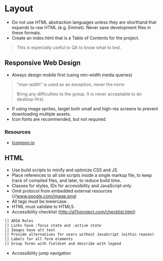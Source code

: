 # Layout

- Do not use HTML abstraction languages unless they are shorthand that expands to raw HTML (e.g. Emmet). Never save development files in these formats.
- Create an index.html that is a Table of Contents for the project.
> This is especially useful to QA to know what to test.

## Responsive Web Design

- Always design mobile first (using min-width media queries)
> "max-width" is used as an exception, never the norm
>
> Bring any difficulties to the group. It is never acceptable to do desktop-first.
- If using image sprites, target both small and high-res screens to prevent downloading multiple assets.
- Icon fonts are recommended, but not required.

### Resources

- [Icomoon.io](http://icomoon.io)

## HTML

- Use build scripts to minify and optimize CSS and JS.
- Place references to all site scripts inside a single markup file, to keep track of compiled files, and later, to reduce build time.
- Classes for styles, IDs for accessibility and JavaScript only
- Omit protocol from embedded external resources (//www.google.com/image.png)
- All tags must be lowercase.
- HTML must validate to HTML5.
- Accessibility checklist (http://a11yproject.com/checklist.html)
````markdown
[] ARIA Roles
[] Links have :focus state and :active state
[] Images have alt text
[] Provide alternatives for users without JavaScript (within reason)
[] Labels for all form elements
[] Group forms with fieldset and describe with legend
````
- Accessibility jump navigation
